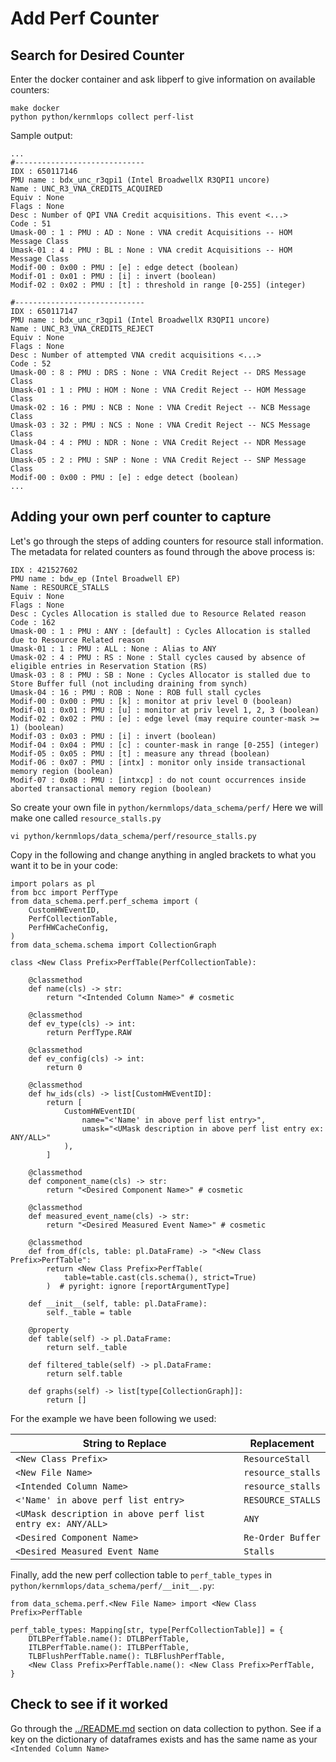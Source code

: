 # Add Perf Counter

## Search for Desired Counter

Enter the docker container and ask libperf to give information on available counters:

```shell
make docker
python python/kernmlops collect perf-list
```

Sample output:

```shell
...
#-----------------------------
IDX : 650117146
PMU name : bdx_unc_r3qpi1 (Intel BroadwellX R3QPI1 uncore)
Name : UNC_R3_VNA_CREDITS_ACQUIRED
Equiv : None
Flags : None
Desc : Number of QPI VNA Credit acquisitions. This event <...>
Code : 51
Umask-00 : 1 : PMU : AD : None : VNA credit Acquisitions -- HOM Message Class
Umask-01 : 4 : PMU : BL : None : VNA credit Acquisitions -- HOM Message Class
Modif-00 : 0x00 : PMU : [e] : edge detect (boolean)
Modif-01 : 0x01 : PMU : [i] : invert (boolean)
Modif-02 : 0x02 : PMU : [t] : threshold in range [0-255] (integer)

#-----------------------------
IDX : 650117147
PMU name : bdx_unc_r3qpi1 (Intel BroadwellX R3QPI1 uncore)
Name : UNC_R3_VNA_CREDITS_REJECT
Equiv : None
Flags : None
Desc : Number of attempted VNA credit acquisitions <...>
Code : 52
Umask-00 : 8 : PMU : DRS : None : VNA Credit Reject -- DRS Message Class
Umask-01 : 1 : PMU : HOM : None : VNA Credit Reject -- HOM Message Class
Umask-02 : 16 : PMU : NCB : None : VNA Credit Reject -- NCB Message Class
Umask-03 : 32 : PMU : NCS : None : VNA Credit Reject -- NCS Message Class
Umask-04 : 4 : PMU : NDR : None : VNA Credit Reject -- NDR Message Class
Umask-05 : 2 : PMU : SNP : None : VNA Credit Reject -- SNP Message Class
Modif-00 : 0x00 : PMU : [e] : edge detect (boolean)
...

```

## Adding your own perf counter to capture

Let's go through the steps of adding counters for resource stall information.
The metadata for related counters as found through the above process is:

```shell
IDX : 421527602
PMU name : bdw_ep (Intel Broadwell EP)
Name : RESOURCE_STALLS
Equiv : None
Flags : None
Desc : Cycles Allocation is stalled due to Resource Related reason
Code : 162
Umask-00 : 1 : PMU : ANY : [default] : Cycles Allocation is stalled due to Resource Related reason
Umask-01 : 1 : PMU : ALL : None : Alias to ANY
Umask-02 : 4 : PMU : RS : None : Stall cycles caused by absence of eligible entries in Reservation Station (RS)
Umask-03 : 8 : PMU : SB : None : Cycles Allocator is stalled due to Store Buffer full (not including draining from synch)
Umask-04 : 16 : PMU : ROB : None : ROB full stall cycles
Modif-00 : 0x00 : PMU : [k] : monitor at priv level 0 (boolean)
Modif-01 : 0x01 : PMU : [u] : monitor at priv level 1, 2, 3 (boolean)
Modif-02 : 0x02 : PMU : [e] : edge level (may require counter-mask >= 1) (boolean)
Modif-03 : 0x03 : PMU : [i] : invert (boolean)
Modif-04 : 0x04 : PMU : [c] : counter-mask in range [0-255] (integer)
Modif-05 : 0x05 : PMU : [t] : measure any thread (boolean)
Modif-06 : 0x07 : PMU : [intx] : monitor only inside transactional memory region (boolean)
Modif-07 : 0x08 : PMU : [intxcp] : do not count occurrences inside aborted transactional memory region (boolean)
```

So create your own file in `python/kernmlops/data_schema/perf/`
Here we will make one called `resource_stalls.py`

```shell
vi python/kernmlops/data_schema/perf/resource_stalls.py
```

Copy in the following and change anything in angled brackets
to what you want it to be in your code:

```python3
import polars as pl
from bcc import PerfType
from data_schema.perf.perf_schema import (
    CustomHWEventID,
    PerfCollectionTable,
    PerfHWCacheConfig,
)
from data_schema.schema import CollectionGraph

class <New Class Prefix>PerfTable(PerfCollectionTable):

    @classmethod
    def name(cls) -> str:
        return "<Intended Column Name>" # cosmetic

    @classmethod
    def ev_type(cls) -> int:
        return PerfType.RAW

    @classmethod
    def ev_config(cls) -> int:
        return 0

    @classmethod
    def hw_ids(cls) -> list[CustomHWEventID]:
        return [
            CustomHWEventID(
                name="<'Name' in above perf list entry>",
                umask="<UMask description in above perf list entry ex: ANY/ALL>"
            ),
        ]

    @classmethod
    def component_name(cls) -> str:
        return "<Desired Component Name>" # cosmetic

    @classmethod
    def measured_event_name(cls) -> str:
        return "<Desired Measured Event Name>" # cosmetic

    @classmethod
    def from_df(cls, table: pl.DataFrame) -> "<New Class Prefix>PerfTable":
        return <New Class Prefix>PerfTable(
            table=table.cast(cls.schema(), strict=True)
        )  # pyright: ignore [reportArgumentType]

    def __init__(self, table: pl.DataFrame):
        self._table = table

    @property
    def table(self) -> pl.DataFrame:
        return self._table

    def filtered_table(self) -> pl.DataFrame:
        return self.table

    def graphs(self) -> list[type[CollectionGraph]]:
        return []
```

For the example we have been following we used:

| String to Replace | Replacement |
| ------ | -----|
| `<New Class Prefix>` | `ResourceStall` |
| `<New File Name>` | `resource_stalls` |
| `<Intended Column Name>` | `resource_stalls` |
| `<'Name' in above perf list entry>` | `RESOURCE_STALLS` |
| `<UMask description in above perf list entry ex: ANY/ALL>` | `ANY`|
| `<Desired Component Name>` | `Re-Order Buffer` |
| `<Desired Measured Event Name` | `Stalls` |

Finally, add the new perf collection table to `perf_table_types`
in `python/kernmlops/data_schema/perf/__init__.py`:

```python3
from data_schema.perf.<New File Name> import <New Class Prefix>PerfTable

perf_table_types: Mapping[str, type[PerfCollectionTable]] = {
    DTLBPerfTable.name(): DTLBPerfTable,
    ITLBPerfTable.name(): ITLBPerfTable,
    TLBFlushPerfTable.name(): TLBFlushPerfTable,
    <New Class Prefix>PerfTable.name(): <New Class Prefix>PerfTable,
}
```

## Check to see if it worked

Go through the [../README.md](Readme's) section on data collection to python.
See if a key on the dictionary of dataframes exists
and has the same name as your `<Intended Column Name>`
